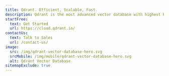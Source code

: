 ```yaml
---
title: Qdrant. Efficient, Scalable, Fast.
description: Qdrant is the most advanced vector database with highest RPS, minimal latency, fast indexing, high control with accuracy, and so much more.
startFree:
  text: Get Started
  url: https://cloud.qdrant.io/
contactUs:
  text: Talk to Sales
  url: /contact-us/
image:
  src: /img/qdrant-vector-database-hero.svg
  srcMobile: /img/mobile/qdrant-vector-database-hero.svg
  alt: Qdrant Vector Database
sitemapExclude: true
---
```



